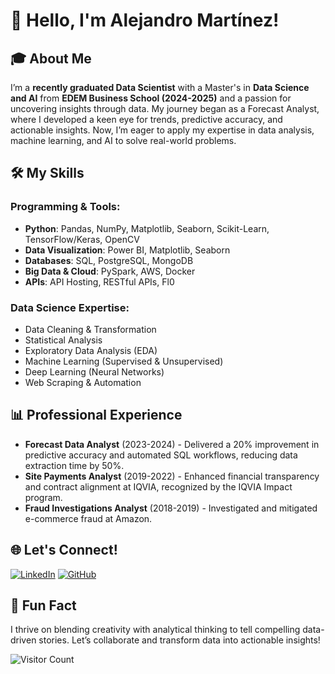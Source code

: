 # 👋 Hello, I'm Alejandro Martínez!

## 🎓 About Me
I’m a **recently graduated Data Scientist** with a Master's in **Data Science and AI** from **EDEM Business School (2024-2025)** and a passion for uncovering insights through data. My journey began as a Forecast Analyst, where I developed a keen eye for trends, predictive accuracy, and actionable insights. Now, I’m eager to apply my expertise in data analysis, machine learning, and AI to solve real-world problems.

## 🛠️ My Skills
### Programming & Tools:
- **Python**: Pandas, NumPy, Matplotlib, Seaborn, Scikit-Learn, TensorFlow/Keras, OpenCV
- **Data Visualization**: Power BI, Matplotlib, Seaborn
- **Databases**: SQL, PostgreSQL, MongoDB
- **Big Data & Cloud**: PySpark, AWS, Docker
- **APIs**: API Hosting, RESTful APIs, Fl0

### Data Science Expertise:
- Data Cleaning & Transformation
- Statistical Analysis
- Exploratory Data Analysis (EDA)
- Machine Learning (Supervised & Unsupervised)
- Deep Learning (Neural Networks)
- Web Scraping & Automation

## 📊 Professional Experience
- **Forecast Data Analyst** (2023-2024) - Delivered a 20% improvement in predictive accuracy and automated SQL workflows, reducing data extraction time by 50%.
- **Site Payments Analyst** (2019-2022) - Enhanced financial transparency and contract alignment at IQVIA, recognized by the IQVIA Impact program.
- **Fraud Investigations Analyst** (2018-2019) - Investigated and mitigated e-commerce fraud at Amazon.

## 🌐 Let's Connect!
[![LinkedIn](https://img.shields.io/badge/LinkedIn-blue?logo=linkedin)](https://www.linkedin.com/in/alejandro-martinezruiz/)
[![GitHub](https://img.shields.io/badge/GitHub-black?logo=github)](https://github.com/AlejandroMRZ)

## 🎯 Fun Fact
I thrive on blending creativity with analytical thinking to tell compelling data-driven stories. Let’s collaborate and transform data into actionable insights!

![Visitor Count](https://visitor-badge.glitch.me/badge?page_id=YOUR_USERNAME)

<!--
**AlejandroMRZ/AlejandroMRZ** is a ✨ _special_ ✨ repository because its `README.md` (this file) appears on your GitHub profile.

Here are some ideas to get you started:

- 🔭 I’m currently working on ...
- 🌱 I’m currently learning ...
- 👯 I’m looking to collaborate on ...
- 🤔 I’m looking for help with ...
- 💬 Ask me about ...
- 📫 How to reach me: ...
- 😄 Pronouns: ...
- ⚡ Fun fact: ...
-->
